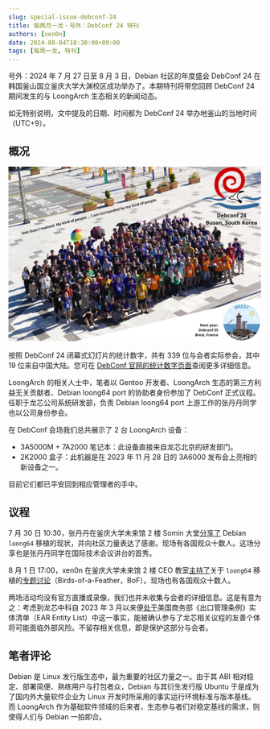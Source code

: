 ```yaml
---
slug: special-issue-debconf-24
title: 每两月一龙・号外：DebConf 24 特刊
authors: [xen0n]
date: 2024-08-04T18:30:00+09:00
tags: [每周一龙, 特刊]
---
```


号外：2024 年 7 月 27 日至 8 月 3 日，Debian 社区的年度盛会
DebConf 24 在韩国釜山国立釜庆大学大渊校区成功举办了。本期特刊将带您回顾
DebConf 24 期间发生的与 LoongArch 生态相关的新闻动态。

<!-- truncate -->

如无特别说明，文中提及的日期、时间都为 DebConf 24 举办地釜山的当地时间（UTC+9）。

## 概况

[![DebConf24 与会者合照](./debconf24_group@1200px.webp)](./debconf24_group.jpg)

按照 DebConf 24 闭幕式幻灯片的统计数字，共有 339 位与会者实际参会，其中
19 位来自中国大陆。您可在
[DebConf 官网的统计数字页面][debconf-stats]查阅更多详细信息。

[debconf-stats]: https://debconf24.debconf.org/register/statistics/

LoongArch 的相关人士中，笔者以 Gentoo 开发者、LoongArch 生态的第三方利益无关贡献者、Debian
loong64 port 的协助者身份参加了 DebConf 正式议程。任职于龙芯公司系统研发部，负责
Debian loong64 port 上游工作的张丹丹同学也以公司身份参会。

在 DebConf 会场我们总共展示了 2 台 LoongArch 设备：

* 3A5000M + 7A2000 笔记本：此设备直接来自龙芯北京的研发部门。
* 2K2000 盒子：此机器是在 2023 年 11 月 28 日的 3A6000 发布会上亮相的新设备之一。

目前它们都已平安回到相应管理者的手中。

## 议程

7 月 30 日 10:30，张丹丹在釜庆大学未来馆 2 楼 Somin 大堂[分享了](https://debconf24.debconf.org/talks/159-expression-of-thanks-and-brief-introduction-the-status-of-loong64-port/)
Debian `loong64` 移植的现状，并向社区力量表达了感谢。现场有各国观众十数人。这场分享也是张丹丹同学在国际技术会议讲台的首秀。

8 月 1 日 17:00，xen0n 在釜庆大学未来馆 2 楼 CEO 教室[主持了](https://salsa.debian.org/debconf-team/public/data/dc24/-/blob/main/etherpad/txt/161-loong64-port-bof.txt)关于
`loong64` 移植的[专题讨论](https://debconf24.debconf.org/talks/161-loong64-port-bof/)（Birds-of-a-Feather，BoF）。现场也有各国观众十数人。

两场活动均没有官方直播或录像，我们也并未收集与会者的详细信息。这是有意为之：考虑到龙芯中科自
2023 年 3 月以来便[处于](https://www.federalregister.gov/d/2023-04558/p-15)美国商务部《出口管理条例》实体清单（EAR
Entity List）中这一事实，能被确认参与了龙芯相关议程的友善个体将可能面临外部风险。不留存相关信息，即是保护这部分与会者。

## 笔者评论

Debian 是 Linux 发行版生态中，最为重要的社区力量之一。由于其 ABI 相对稳定、部署简便、熟练用户与打包者众，Debian
与其衍生发行版 Ubuntu 于是成为了国内外大量软件企业为 Linux 开发时所采用的事实运行环境标准与版本基线。而
LoongArch 作为基础软件领域的后来者，生态参与者们对稳定基线的需求，则使得人们与 Debian 一拍即合。



